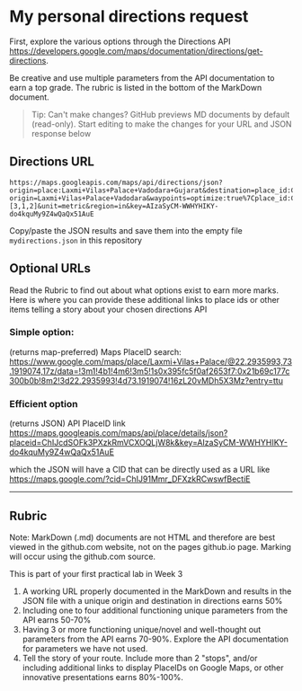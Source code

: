 # My personal directions request

First, explore the various options through the Directions API https://developers.google.com/maps/documentation/directions/get-directions. 

Be creative and use multiple parameters from the API documentation to earn a top grade. The rubric is listed in the bottom of the MarkDown document. 

> Tip: Can't make changes? GitHub previews MD documents by default (read-only). Start editing to make the changes for your URL and JSON response below

## Directions URL

```
https://maps.googleapis.com/maps/api/directions/json?origin=place:Laxmi+Vilas+Palace+Vadodara+Gujarat&destination=place_id:ChIJ91Mmr_DFXzkRCwswfBectiE&avoid=tolls%7Chighways%7Cferries&destination=Adalaj+Stepwell+Gandhinagar+Gujarat&transit_mode=train?origin=Laxmi+Vilas+Palace+Vadodara&waypoints=optimize:true%7Cplace_id:ChIJib_FsNopXDkRjzm9vcTdHds%7Cvia:place:Poicha%7Cvia:place:Nadiad&waypoint_order=[3,1,2]&unit=metric&region=in&key=AIzaSyCM-WWHYHIKY-do4kquMy9Z4wQaQx51AuE
```

Copy/paste the JSON results and save them into the empty file ```mydirections.json``` in this repository

## Optional URLs

Read the Rubric to find out about what options exist to earn more marks. Here is where you can provide these additional links to place ids or other items telling a story about your chosen directions API

### Simple option:

(returns map-preferred) Maps PlaceID search:
https://www.google.com/maps/place/Laxmi+Vilas+Palace/@22.2935993,73.1919074,17z/data=!3m1!4b1!4m6!3m5!1s0x395fc5f0af2653f7:0x21b69c177c300b0b!8m2!3d22.2935993!4d73.1919074!16zL20vMDh5X3Mz?entry=ttu
### Efficient option

(returns JSON) API PlaceID link https://maps.googleapis.com/maps/api/place/details/json?placeid=ChIJcdSOFk3PXzkRmVCXOQLjW8k&key=AIzaSyCM-WWHYHIKY-do4kquMy9Z4wQaQx51AuE

  which the JSON will have a CID that can be directly used as a URL like https://maps.google.com/?cid=ChIJ91Mmr_DFXzkRCwswfBectiE


____
## Rubric

Note: MarkDown (.md) documents are not HTML and therefore are best viewed in the github.com website, not on the pages github.io page. Marking will occur using the github.com source. 

This is part of your first practical lab in Week 3 

1. A working URL properly documented in the MarkDown and results in the JSON file with a unique origin and destination in directions earns 50%
2. Including one to four additional functioning unique parameters from the API earns 50-70%
3. Having 3 or more functioning unique/novel and well-thought out parameters from the API earns 70-90%. Explore the API documentation for parameters we have not used.
4. Tell the story of your route. Include more than 2 "stops", and/or including additional links to display PlaceIDs on Google Maps, or other innovative presentations earns 80%-100%. 
